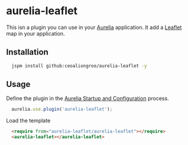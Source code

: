 # aurelia-leaflet

This isn a plugin you can use in your [Aurelia](http://www.aurelia.io/) application. It add a [Leaflet](http://leafletjs.com/) map in your application.

## Installation

```bash
  jspm install github:ceoaliongroo/aurelia-leaflet -y
```

## Usage

Define the plugin in the [Aurelia Startup and Configuration](http://aurelia.io/docs.html#startup-and-configuration) process.

```javascript
  aurelia.use.plugin('aurelia-leaflet');
```

Load the template

```html
  <require from="aurelia-leaflet/aurelia-leaflet"></require>
  <aurelia-leaflet></aurelia-leaflet>
```
